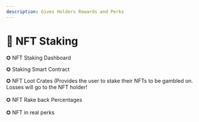 ```yaml
---
description: Gives Holders Rewards and Perks
---
```


# 🔷 NFT Staking

✪ NFT Staking Dashboard

✪ Staking Smart Contract

✪ NFT Loot Crates (Provides the user to stake their NFTs to be gambled on. Losses will go to the NFT holder!\
\
✪ NFT Rake back Percentages\
\
✪ NFT in real perks&#x20;
